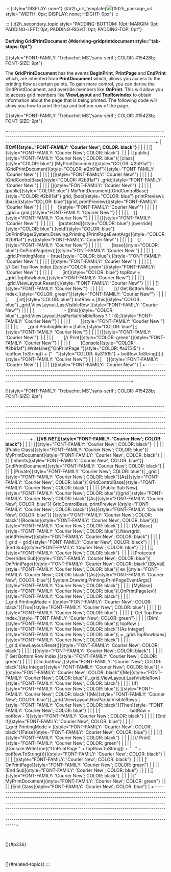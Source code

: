 ::: {style="DISPLAY: none"}
[](ms-xhelp:///?Id=d2h_url_template){#d2h_url_template}![](!package_url!){#d2h_package_url style="WIDTH: 0px; DISPLAY: none; HEIGHT: 0px"}
:::

::: {.d2h_secondary_topic style="PADDING-BOTTOM: 10pt; MARGIN: 0pt; PADDING-LEFT: 0pt; PADDING-RIGHT: 0pt; PADDING-TOP: 0pt"}
#### Deriving GridPrintDocument {#deriving-gridprintdocument style="tab-stops: 0pt"}

[]{style="FONT-FAMILY: 'Trebuchet MS','sans-serif'; COLOR: #15428b; FONT-SIZE: 9pt"} 

The **GridPrintDocument** has the events **BeginPrint**, **PrintPage** and **EndPrint** which, are inherited from **PrintDocument** which, allows you access to the printing flow at certain points. To gain more control, you can derive the GridPrintDocument, and override members like **OnPrint**. This will allow you to access grid members like **ViewLayout** and **TopRowIndex** to obtain information about the page that is being printed. The following code will show you how to print the top and bottom row of the page.

[]{style="FONT-FAMILY: 'Trebuchet MS','sans-serif'; COLOR: #15428b; FONT-SIZE: 9pt"} 

+-----------------------------------------------------------------------------------------------------------------------------------------------------------------------------------------------------------------------------------+
| **[\[C#\]]{style="FONT-FAMILY: 'Courier New'; COLOR: black"}**                                                                                                                                                                    |
|                                                                                                                                                                                                                                   |
| []{style="FONT-FAMILY: 'Courier New'; COLOR: black"}                                                                                                                                                                              |
|                                                                                                                                                                                                                                   |
| [public]{style="FONT-FAMILY: 'Courier New'; COLOR: blue"}[ [class]{style="COLOR: blue"} [MyPrintDocument]{style="COLOR: #2b91af"} : [GridPrintDocument]{style="COLOR: #2b91af"}]{style="FONT-FAMILY: 'Courier New'"}              |
|                                                                                                                                                                                                                                   |
| [{]{style="FONT-FAMILY: 'Courier New'"}                                                                                                                                                                                           |
|                                                                                                                                                                                                                                   |
| [    [GridControlBase]{style="COLOR: #2b91af"} \_grid;]{style="FONT-FAMILY: 'Courier New'"}                                                                                                                                       |
|                                                                                                                                                                                                                                   |
| []{style="FONT-FAMILY: 'Courier New'"}                                                                                                                                                                                            |
|                                                                                                                                                                                                                                   |
| [    [public]{style="COLOR: blue"} MyPrintDocument([GridControlBase]{style="COLOR: #2b91af"} grid, [bool]{style="COLOR: blue"} printPreview):[base]{style="COLOR: blue"}(grid, printPreview)]{style="FONT-FAMILY: 'Courier New'"} |
|                                                                                                                                                                                                                                   |
| [    {]{style="FONT-FAMILY: 'Courier New'"}                                                                                                                                                                                       |
|                                                                                                                                                                                                                                   |
| [        \_grid = grid;]{style="FONT-FAMILY: 'Courier New'"}                                                                                                                                                                      |
|                                                                                                                                                                                                                                   |
| [    }]{style="FONT-FAMILY: 'Courier New'"}                                                                                                                                                                                       |
|                                                                                                                                                                                                                                   |
| []{style="FONT-FAMILY: 'Courier New'"}                                                                                                                                                                                            |
|                                                                                                                                                                                                                                   |
| [    [protected]{style="COLOR: blue"} [override]{style="COLOR: blue"} [void]{style="COLOR: blue"} OnPrintPage(System.Drawing.Printing.[PrintPageEventArgs]{style="COLOR: #2b91af"} ev)]{style="FONT-FAMILY: 'Courier New'"}       |
|                                                                                                                                                                                                                                   |
| [    {]{style="FONT-FAMILY: 'Courier New'"}                                                                                                                                                                                       |
|                                                                                                                                                                                                                                   |
| [        [base]{style="COLOR: blue"}.OnPrintPage(ev);]{style="FONT-FAMILY: 'Courier New'"}                                                                                                                                        |
|                                                                                                                                                                                                                                   |
| [        \_grid.PrintingMode = [true]{style="COLOR: blue"};]{style="FONT-FAMILY: 'Courier New'"}                                                                                                                                  |
|                                                                                                                                                                                                                                   |
| []{style="FONT-FAMILY: 'Courier New'"}                                                                                                                                                                                            |
|                                                                                                                                                                                                                                   |
| [        [// Get Top Row Index.]{style="COLOR: green"}]{style="FONT-FAMILY: 'Courier New'"}                                                                                                                                       |
|                                                                                                                                                                                                                                   |
| [        [int]{style="COLOR: blue"} topRow = \_grid.TopRowIndex;]{style="FONT-FAMILY: 'Courier New'"}                                                                                                                             |
|                                                                                                                                                                                                                                   |
| [        \_grid.ViewLayout.Reset();]{style="FONT-FAMILY: 'Courier New'"}                                                                                                                                                          |
|                                                                                                                                                                                                                                   |
| []{style="FONT-FAMILY: 'Courier New'"}                                                                                                                                                                                            |
|                                                                                                                                                                                                                                   |
| [         [// Get Bottom Row Index.]{style="COLOR: green"}]{style="FONT-FAMILY: 'Courier New'"}                                                                                                                                   |
|                                                                                                                                                                                                                                   |
| [        [int]{style="COLOR: blue"} botRow = [this]{style="COLOR: blue"}.\_grid.ViewLayout.LastVisibleRow ]{style="FONT-FAMILY: 'Courier New'"}                                                                                   |
|                                                                                                                                                                                                                                   |
| [                        - ([this]{style="COLOR: blue"}.\_grid.ViewLayout.HasPartialVisibleRows ? 1 : 0);]{style="FONT-FAMILY: 'Courier New'"}                                                                                    |
|                                                                                                                                                                                                                                   |
| [        ]{style="FONT-FAMILY: 'Courier New'"}                                                                                                                                                                                    |
|                                                                                                                                                                                                                                   |
| [        \_grid.PrintingMode = [false]{style="COLOR: blue"};]{style="FONT-FAMILY: 'Courier New'"}                                                                                                                                 |
|                                                                                                                                                                                                                                   |
| []{style="FONT-FAMILY: 'Courier New'"}                                                                                                                                                                                            |
|                                                                                                                                                                                                                                   |
| [        [// Print]{style="COLOR: green"}]{style="FONT-FAMILY: 'Courier New'"}                                                                                                                                                    |
|                                                                                                                                                                                                                                   |
| [        [Console]{style="COLOR: #2b91af"}.WriteLine([\"OnPrintPage \"]{style="COLOR: #a31515"} + topRow.ToString() + [\"   \"]{style="COLOR: #a31515"} + botRow.ToString());]{style="FONT-FAMILY: 'Courier New'"}                |
|                                                                                                                                                                                                                                   |
| [    }]{style="FONT-FAMILY: 'Courier New'"}                                                                                                                                                                                       |
|                                                                                                                                                                                                                                   |
| [}]{style="FONT-FAMILY: 'Courier New'"}                                                                                                                                                                                           |
+-----------------------------------------------------------------------------------------------------------------------------------------------------------------------------------------------------------------------------------+

[]{style="FONT-FAMILY: 'Trebuchet MS','sans-serif'; COLOR: #15428b; FONT-SIZE: 9pt"} 

+----------------------------------------------------------------------------------------------------------------------------------------------------------------------------------------------------------------------------------------------------------------------------------------------------------------------------------------------------------------------------------------------------------------------------------------------------------------------------------------------+
| **[\[VB.NET\]]{style="FONT-FAMILY: 'Courier New'; COLOR: black"}**                                                                                                                                                                                                                                                                                                                                                                                                                           |
|                                                                                                                                                                                                                                                                                                                                                                                                                                                                                              |
| []{style="FONT-FAMILY: 'Courier New'; COLOR: black"}                                                                                                                                                                                                                                                                                                                                                                                                                                         |
|                                                                                                                                                                                                                                                                                                                                                                                                                                                                                              |
| [Public Class]{style="FONT-FAMILY: 'Courier New'; COLOR: blue"}[ MyPrintDocument]{style="FONT-FAMILY: 'Courier New'; COLOR: black"}                                                                                                                                                                                                                                                                                                                                                          |
|                                                                                                                                                                                                                                                                                                                                                                                                                                                                                              |
| [Inherits]{style="FONT-FAMILY: 'Courier New'; COLOR: blue"}[ GridPrintDocument]{style="FONT-FAMILY: 'Courier New'; COLOR: black"}                                                                                                                                                                                                                                                                                                                                                            |
|                                                                                                                                                                                                                                                                                                                                                                                                                                                                                              |
| [Private]{style="FONT-FAMILY: 'Courier New'; COLOR: blue"}[ \_grid ]{style="FONT-FAMILY: 'Courier New'; COLOR: black"}[As]{style="FONT-FAMILY: 'Courier New'; COLOR: blue"}[ GridControlBase]{style="FONT-FAMILY: 'Courier New'; COLOR: black"}                                                                                                                                                                                                                                              |
|                                                                                                                                                                                                                                                                                                                                                                                                                                                                                              |
| [Public Sub New]{style="FONT-FAMILY: 'Courier New'; COLOR: blue"}[(grid ]{style="FONT-FAMILY: 'Courier New'; COLOR: black"}[As]{style="FONT-FAMILY: 'Courier New'; COLOR: blue"}[ GridControlBase, printPreview ]{style="FONT-FAMILY: 'Courier New'; COLOR: black"}[As]{style="FONT-FAMILY: 'Courier New'; COLOR: blue"}[ ]{style="FONT-FAMILY: 'Courier New'; COLOR: black"}[Boolean]{style="FONT-FAMILY: 'Courier New'; COLOR: blue"}[)]{style="FONT-FAMILY: 'Courier New'; COLOR: black"} |
|                                                                                                                                                                                                                                                                                                                                                                                                                                                                                              |
| [MyBase]{style="FONT-FAMILY: 'Courier New'; COLOR: blue"}[.New(grid, printPreview)]{style="FONT-FAMILY: 'Courier New'; COLOR: black"}                                                                                                                                                                                                                                                                                                                                                        |
|                                                                                                                                                                                                                                                                                                                                                                                                                                                                                              |
| [\_grid = grid]{style="FONT-FAMILY: 'Courier New'; COLOR: black"}                                                                                                                                                                                                                                                                                                                                                                                                                            |
|                                                                                                                                                                                                                                                                                                                                                                                                                                                                                              |
| [End Sub]{style="FONT-FAMILY: 'Courier New'; COLOR: blue"}                                                                                                                                                                                                                                                                                                                                                                                                                                   |
|                                                                                                                                                                                                                                                                                                                                                                                                                                                                                              |
| []{style="FONT-FAMILY: 'Courier New'; COLOR: black"}                                                                                                                                                                                                                                                                                                                                                                                                                                         |
|                                                                                                                                                                                                                                                                                                                                                                                                                                                                                              |
| [Protected Overrides Sub]{style="FONT-FAMILY: 'Courier New'; COLOR: blue"}[ OnPrintPage(]{style="FONT-FAMILY: 'Courier New'; COLOR: black"}[ByVal]{style="FONT-FAMILY: 'Courier New'; COLOR: blue"}[ ev ]{style="FONT-FAMILY: 'Courier New'; COLOR: black"}[As]{style="FONT-FAMILY: 'Courier New'; COLOR: blue"}[ System.Drawing.Printing.PrintPageEventArgs)]{style="FONT-FAMILY: 'Courier New'; COLOR: black"}                                                                             |
|                                                                                                                                                                                                                                                                                                                                                                                                                                                                                              |
| [MyBase]{style="FONT-FAMILY: 'Courier New'; COLOR: blue"}[.OnPrintPage(ev)]{style="FONT-FAMILY: 'Courier New'; COLOR: black"}                                                                                                                                                                                                                                                                                                                                                                |
|                                                                                                                                                                                                                                                                                                                                                                                                                                                                                              |
| [\_grid.PrintingMode = ]{style="FONT-FAMILY: 'Courier New'; COLOR: black"}[True]{style="FONT-FAMILY: 'Courier New'; COLOR: blue"}                                                                                                                                                                                                                                                                                                                                                            |
|                                                                                                                                                                                                                                                                                                                                                                                                                                                                                              |
| []{style="FONT-FAMILY: 'Courier New'; COLOR: blue"}                                                                                                                                                                                                                                                                                                                                                                                                                                          |
|                                                                                                                                                                                                                                                                                                                                                                                                                                                                                              |
| [\' Get Top Row Index.]{style="FONT-FAMILY: 'Courier New'; COLOR: green"}                                                                                                                                                                                                                                                                                                                                                                                                                    |
|                                                                                                                                                                                                                                                                                                                                                                                                                                                                                              |
| [Dim]{style="FONT-FAMILY: 'Courier New'; COLOR: blue"}[ topRow ]{style="FONT-FAMILY: 'Courier New'; COLOR: black"}[As Integer]{style="FONT-FAMILY: 'Courier New'; COLOR: blue"}[ = \_grid.TopRowIndex]{style="FONT-FAMILY: 'Courier New'; COLOR: black"}                                                                                                                                                                                                                                     |
|                                                                                                                                                                                                                                                                                                                                                                                                                                                                                              |
| [\_grid.ViewLayout.Reset()]{style="FONT-FAMILY: 'Courier New'; COLOR: black"}                                                                                                                                                                                                                                                                                                                                                                                                                |
|                                                                                                                                                                                                                                                                                                                                                                                                                                                                                              |
| []{style="FONT-FAMILY: 'Courier New'; COLOR: black"}                                                                                                                                                                                                                                                                                                                                                                                                                                         |
|                                                                                                                                                                                                                                                                                                                                                                                                                                                                                              |
| [\' Get Bottom Row Index.]{style="FONT-FAMILY: 'Courier New'; COLOR: green"}                                                                                                                                                                                                                                                                                                                                                                                                                 |
|                                                                                                                                                                                                                                                                                                                                                                                                                                                                                              |
| [Dim botRow ]{style="FONT-FAMILY: 'Courier New'; COLOR: black"}[As Integer]{style="FONT-FAMILY: 'Courier New'; COLOR: blue"}[ = ]{style="FONT-FAMILY: 'Courier New'; COLOR: black"}[Me]{style="FONT-FAMILY: 'Courier New'; COLOR: blue"}[.\_grid.ViewLayout.LastVisibleRow]{style="FONT-FAMILY: 'Courier New'; COLOR: black"}                                                                                                                                                                |
|                                                                                                                                                                                                                                                                                                                                                                                                                                                                                              |
| [If]{style="FONT-FAMILY: 'Courier New'; COLOR: blue"}[ ]{style="FONT-FAMILY: 'Courier New'; COLOR: black"}[Me]{style="FONT-FAMILY: 'Courier New'; COLOR: blue"}[.\_grid.ViewLayout.HasPartialVisibleRows ]{style="FONT-FAMILY: 'Courier New'; COLOR: black"}[Then]{style="FONT-FAMILY: 'Courier New'; COLOR: blue"}                                                                                                                                                                          |
|                                                                                                                                                                                                                                                                                                                                                                                                                                                                                              |
| [                        botRow = botRow - 1]{style="FONT-FAMILY: 'Courier New'; COLOR: black"}                                                                                                                                                                                                                                                                                                                                                                                              |
|                                                                                                                                                                                                                                                                                                                                                                                                                                                                                              |
| [End If]{style="FONT-FAMILY: 'Courier New'; COLOR: blue"}                                                                                                                                                                                                                                                                                                                                                                                                                                    |
|                                                                                                                                                                                                                                                                                                                                                                                                                                                                                              |
| [\_grid.PrintingMode = ]{style="FONT-FAMILY: 'Courier New'; COLOR: black"}[False]{style="FONT-FAMILY: 'Courier New'; COLOR: blue"}                                                                                                                                                                                                                                                                                                                                                           |
|                                                                                                                                                                                                                                                                                                                                                                                                                                                                                              |
| []{style="FONT-FAMILY: 'Courier New'; COLOR: black"}                                                                                                                                                                                                                                                                                                                                                                                                                                         |
|                                                                                                                                                                                                                                                                                                                                                                                                                                                                                              |
| [// Print]{style="FONT-FAMILY: 'Courier New'; COLOR: green"}                                                                                                                                                                                                                                                                                                                                                                                                                                 |
|                                                                                                                                                                                                                                                                                                                                                                                                                                                                                              |
| [Console.WriteLine((\"OnPrintPage \" + topRow.ToString() + \"   \" + botRow.ToString()))]{style="FONT-FAMILY: 'Courier New'; COLOR: black"}                                                                                                                                                                                                                                                                                                                                                  |
|                                                                                                                                                                                                                                                                                                                                                                                                                                                                                              |
| []{style="FONT-FAMILY: 'Courier New'; COLOR: black"}                                                                                                                                                                                                                                                                                                                                                                                                                                         |
|                                                                                                                                                                                                                                                                                                                                                                                                                                                                                              |
| [\' OnPrintPage]{style="FONT-FAMILY: 'Courier New'; COLOR: green"}                                                                                                                                                                                                                                                                                                                                                                                                                           |
|                                                                                                                                                                                                                                                                                                                                                                                                                                                                                              |
| [End Sub]{style="FONT-FAMILY: 'Courier New'; COLOR: blue"}                                                                                                                                                                                                                                                                                                                                                                                                                                   |
|                                                                                                                                                                                                                                                                                                                                                                                                                                                                                              |
| []{style="FONT-FAMILY: 'Courier New'; COLOR: black"}                                                                                                                                                                                                                                                                                                                                                                                                                                         |
|                                                                                                                                                                                                                                                                                                                                                                                                                                                                                              |
| [\' MyPrintDocument]{style="FONT-FAMILY: 'Courier New'; COLOR: green"}                                                                                                                                                                                                                                                                                                                                                                                                                       |
|                                                                                                                                                                                                                                                                                                                                                                                                                                                                                              |
| [End Class]{style="FONT-FAMILY: 'Courier New'; COLOR: blue"}                                                                                                                                                                                                                                                                                                                                                                                                                                 |
+----------------------------------------------------------------------------------------------------------------------------------------------------------------------------------------------------------------------------------------------------------------------------------------------------------------------------------------------------------------------------------------------------------------------------------------------------------------------------------------------+

 

[]{#p336} 

 

[]{#related-topics}
:::
